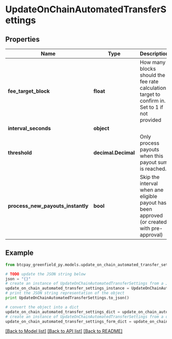 # UpdateOnChainAutomatedTransferSettings


## Properties
Name | Type | Description | Notes
------------ | ------------- | ------------- | -------------
**fee_target_block** | **float** | How many blocks should the fee rate calculation target to confirm in. Set to 1 if not provided | [optional] 
**interval_seconds** | **object** |  | [optional] 
**threshold** | **decimal.Decimal** | Only process payouts when this payout sum is reached. | [optional] 
**process_new_payouts_instantly** | **bool** | Skip the interval when ane eligible payout has been approved (or created with pre-approval) | [optional] [default to False]

## Example

```python
from btcpay_greenfield_py.models.update_on_chain_automated_transfer_settings import UpdateOnChainAutomatedTransferSettings

# TODO update the JSON string below
json = "{}"
# create an instance of UpdateOnChainAutomatedTransferSettings from a JSON string
update_on_chain_automated_transfer_settings_instance = UpdateOnChainAutomatedTransferSettings.from_json(json)
# print the JSON string representation of the object
print UpdateOnChainAutomatedTransferSettings.to_json()

# convert the object into a dict
update_on_chain_automated_transfer_settings_dict = update_on_chain_automated_transfer_settings_instance.to_dict()
# create an instance of UpdateOnChainAutomatedTransferSettings from a dict
update_on_chain_automated_transfer_settings_form_dict = update_on_chain_automated_transfer_settings.from_dict(update_on_chain_automated_transfer_settings_dict)
```
[[Back to Model list]](../README.md#documentation-for-models) [[Back to API list]](../README.md#documentation-for-api-endpoints) [[Back to README]](../README.md)


